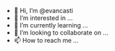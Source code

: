 - 👋 Hi, I’m @evancasti
- 👀 I’m interested in ...
- 🌱 I’m currently learning ...
- 💞️ I’m looking to collaborate on ...
- 📫 How to reach me ...

<!---
evancasti/evancasti is a ✨ special ✨ repository because its `README.md` (this file) appears on your GitHub profile.
You can click the Preview link to take a look at your changes.
--->

